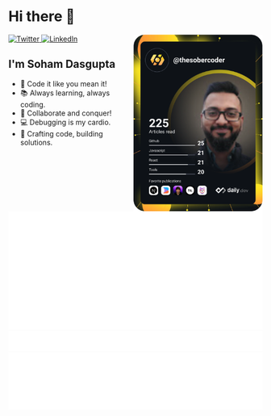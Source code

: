 # Hi there 👋

<div align="left">
   <a target="_blank" href="https://twitter.com/thesobercoder">
    <img
      src="https://img.shields.io/twitter/follow/thesobercoder?label=Twitter&logo=twitter&style=flat-square&color=1da1f2&logoColor=ffffff"
      alt="Twitter"
    />
  </a>
  <a target="_blank" href="https://www.linkedin.com/in/sohamdasgupta">
    <img
      src="https://img.shields.io/static/v1?logo=linkedin&style=flat-square&color=0072b1&label=LinkedIn&message=%E2%98%86"
      alt="LinkedIn"
    />
  </a>
  <a target="_blank" href="https://app.daily.dev">
    <img width="256" align="right" src="/devcard.svg" />
  </a>
</div>

## I'm Soham Dasgupta

- 🚀 Code it like you mean it!
- 📚 Always learning, always coding.
- 🤝 Collaborate and conquer!
- 💻 Debugging is my cardio.
- 🔧 Crafting code, building solutions.

![Metrics](/github-metrics.svg)
![Notable contributions](/notable.svg)
![Achievements](/achievements.svg)
